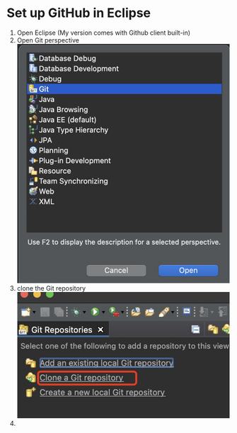 # Set up GitHub in Eclipse

1. Open Eclipse (My version comes with Github client built-in)
2. Open Git perspective
   ![git perspective](resources/git-perspective.jpg)
3. clone the Git repository 
   ![clone](resources/git-clone.jpg)
4. 